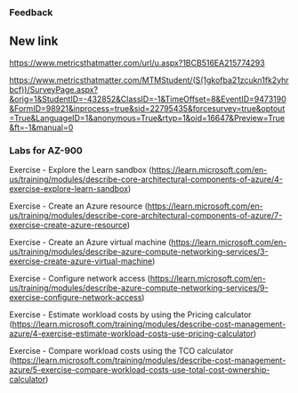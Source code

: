 ### Feedback

## New link

https://www.metricsthatmatter.com/url/u.aspx?1BCB516EA215774293

https://www.metricsthatmatter.com/MTMStudent/(S(1gkofba21zcukn1fk2yhrbcf))/SurveyPage.aspx?&orig=1&StudentID=-432852&ClassID=-1&TimeOffset=8&EventID=9473190&FormID=98921&inprocess=true&sid=22795435&forcesurvey=true&optout=True&LanguageID=1&anonymous=True&rtyp=1&oid=16647&Preview=True&ft=-1&manual=0


### Labs for AZ-900

Exercise - Explore the Learn sandbox (https://learn.microsoft.com/en-us/training/modules/describe-core-architectural-components-of-azure/4-exercise-explore-learn-sandbox)

Exercise - Create an Azure resource (https://learn.microsoft.com/en-us/training/modules/describe-core-architectural-components-of-azure/7-exercise-create-azure-resource)

Exercise - Create an Azure virtual machine (https://learn.microsoft.com/en-us/training/modules/describe-azure-compute-networking-services/3-exercise-create-azure-virtual-machine)

Exercise - Configure network access (https://learn.microsoft.com/en-us/training/modules/describe-azure-compute-networking-services/9-exercise-configure-network-access)

Exercise - Estimate workload costs by using the Pricing calculator (https://learn.microsoft.com/training/modules/describe-cost-management-azure/4-exercise-estimate-workload-costs-use-pricing-calculator)

Exercise - Compare workload costs using the TCO calculator (https://learn.microsoft.com/training/modules/describe-cost-management-azure/5-exercise-compare-workload-costs-use-total-cost-ownership-calculator)


